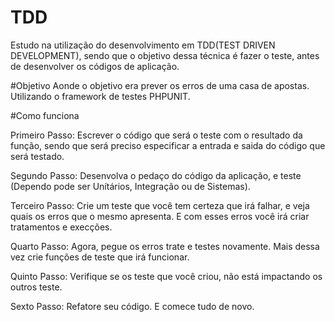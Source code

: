 # TDD
Estudo na utilização do desenvolvimento em TDD(TEST DRIVEN DEVELOPMENT), sendo que o objetivo dessa técnica é fazer o teste, 
antes de desenvolver os códigos de aplicação.

#Objetivo
Aonde o objetivo era prever os erros de uma casa de apostas. Utilizando o framework de testes PHPUNIT.

#Como funciona

Primeiro Passo:
	Escrever o código que será o teste com o resultado da função, sendo que será preciso especificar a entrada e saida
	do código que será testado.     

Segundo Passo:
	Desenvolva o pedaço do código da aplicação, e teste (Dependo pode ser Unítários, Integração ou de Sistemas).

Terceiro Passo:
	Crie um teste que você tem certeza que irá falhar, e veja quais os erros que o mesmo apresenta. E com esses erros
	você irá criar tratamentos e execções.
	
Quarto Passo:
	Agora, pegue os erros trate e testes novamente. Mais dessa vez crie funções de teste que irá funcionar. 
	
Quinto Passo:
	Verifique se os teste que você criou, não está impactando os outros teste.
	
Sexto Passo:
	Refatore seu código. E comece tudo de novo.

	



